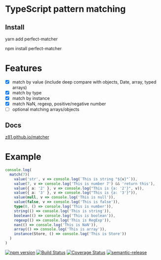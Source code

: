 # TypeScript pattern matching

## Install

yarn add perfect-matcher

npm install perfect-matcher

# Features

- [x] match by value (include deep compare with objects, Date, array, typed arrays)
- [x] match by type
- [x] match by instance
- [x] match NaN, regexp, positive/negative number
- [ ] optional matching arrays/objects

## Docs

[z81.github.io/matcher](https://z81.github.io/matcher/)

# Example

```ts
console.log(
  match(7)(
    value('str', v => console.log(`This is string "${v}"`)),
    value(7, v => console.log('This is number 7') && 'return this'),
    value({ a: '2' }, v => console.log("This is {a: '2'}", v)),
    value({ a: '3' }, v => console.log("This is {a: '3'}")),
    value(null, v => console.log('This is null')),
    value(false, v => console.log('This is false')),
    type(0, () => console.log('This is number')),
    string(() => console.log('This is string')),
    boolean(() => console.log('This is boolean')),
    regexp(() => console.log('This is RegExp')),
    nan(() => console.log('This is NaN')),
    array(() => console.log('This is array')),
    instance(Store, () => console.log('This is Store'))
  )
)
```

[![npm version](https://badge.fury.io/js/perfect-matcher.svg)](https://badge.fury.io/js/perfect-matcher)
[![Build Status](https://travis-ci.org/z81/matcher.svg?branch=master)](https://travis-ci.org/z81/matcher)
[![Coverage Status](https://coveralls.io/repos/github/z81/matcher/badge.svg?branch=master)](https://coveralls.io/github/z81/matcher?branch=master)
[![semantic-release](https://img.shields.io/badge/%20%20%F0%9F%93%A6%F0%9F%9A%80-semantic--release-e10079.svg)](https://github.com/semantic-release/semantic-release)
